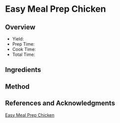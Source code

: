 # Easy Meal Prep Chicken

## Overview

- Yield:
- Prep Time:
- Cook Time:
- Total Time:

## Ingredients


## Method



## References and Acknowledgments

[Easy Meal Prep Chicken](http://www.yummyhealthyeasy.com/2017/01/easy-meal-prep-chicken.html)
